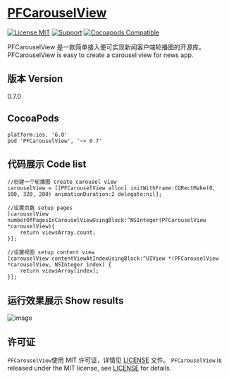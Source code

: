 [PFCarouselView](https://github.com/PFei-He/PFCarouselView)
===

[![License MIT](https://img.shields.io/badge/license-MIT-green.svg)](https://raw.githubusercontent.com/PFei-He/PFCarouselView/master/LICENSE)
[![Support](https://img.shields.io/badge/support-iOS%206%2B%20-blue.svg?style=flat)](https://www.apple.com/nl/ios/)
[![Cocoapods Compatible](https://img.shields.io/cocoapods/v/PFCarouselView.svg)](https://img.shields.io/cocoapods/v/PFCarouselView.svg)

PFCarouselView 是一款简单接入便可实现新闻客户端轮播图的开源库。
PFCarouselView is easy to create a carousel view for news app.

版本 Version
---
0.7.0

CocoaPods
---
```
platform:ios, '6.0'
pod 'PFCarouselView', '~> 0.7'
```

代码展示 Code list
---
```
//创建一个轮播图 create carousel view
carouselView = [[PFCarouselView alloc] initWithFrame:CGRectMake(0, 100, 320, 200) animationDuration:2 delegate:nil];
```

```
//设置页数 setup pages
[carouselView numberOfPagesInCarouselViewUsingBlock:^NSInteger(PFCarouselView *carouselView){
    return viewsArray.count;
}];
```

```
//设置视图 setup content view
[carouselView contentViewAtIndexUsingBlock:^UIView *(PFCarouselView *carouselView, NSInteger index) {
    return viewsArray[index];
}];
```

运行效果展示 Show results
---
![image](https://github.com/PFei-He/PFCarouselView/blob/master/PFCarouselView.gif)

许可证
---
`PFCarouselView`使用 MIT 许可证，详情见 [LICENSE](https://raw.githubusercontent.com/PFei-He/PFCarouselView/master/LICENSE) 文件。
`PFCarouselView` is released under the MIT license, see [LICENSE](https://raw.githubusercontent.com/PFei-He/PFCarouselView/master/LICENSE) for details.